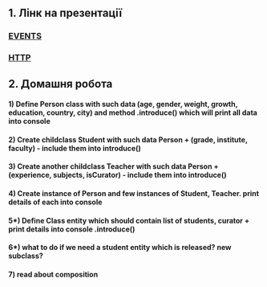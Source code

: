 ## 1. Лінк на презентації

### [EVENTS](https://docs.google.com/presentation/d/1wGC1gUASqQ3L_SIQYg20eRx0X9W08hegncmMs-sZa_4/edit?usp=sharing)
### [HTTP](https://docs.google.com/presentation/d/1rHZ7_m5Iq3tWkI2lU8vxi-uB7_yPyQVYVKoOXrH29dg/edit?usp=sharing)

## 2. Домашня робота

####   1) Define Person class with such data (age, gender, weight, growth, education, country, city) and method .introduce() which will print all data into console
####   2) Create childclass Student with such data Person + (grade, institute, faculty) - include them into introduce()
####   3) Create another childclass Teacher with such data Person + (experience, subjects, isCurator) - include them into introduce()
####   4) Create instance of Person and few instances of Student, Teacher. print details of each into console
####   5*) Define Class entity which should contain list of students, curator + print details into console .introduce()
####   6*) what to do if we need a student entity which is released? new subclass?
####   7) read about composition